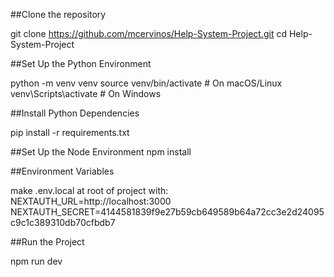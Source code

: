 ##Clone the repository

git clone https://github.com/mcervinos/Help-System-Project.git
cd Help-System-Project

##Set Up the Python Environment

python -m venv venv
source venv/bin/activate        # On macOS/Linux
venv\Scripts\activate           # On Windows

##Install Python Dependencies

pip install -r requirements.txt

##Set Up the Node Environment
npm install

##Environment Variables

make .env.local at root of project with:
NEXTAUTH_URL=http://localhost:3000
NEXTAUTH_SECRET=4144581839f9e27b59cb649589b64a72cc3e2d24095c9c1c389310db70cfbdb7

##Run the Project

npm run dev
